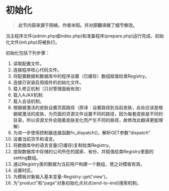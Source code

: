 初始化
===================================

> __此节内容来源于网络，作者未知。并对原翻译做了细节修改。__

当主程序文件(admin.php或index.php)和准备程序(prepare.php)运行完成，初始化文件(init.php)将被执行。

初始化包括下列步骤：
1.  读取配置文件。
2.  连接程序核心代码文件。
3.  将配置数据和数据库中的程序设置（已缓存）数组赋值给类Registry。
4.  连接已安装启用插件的初始化文件。
5.  载入修正机制（只对管理面板有效）
6.  载入AJAX机制.
7.  载入会话机制。
8.  根据被激活的皮肤设置页面路径（原译：设置路径到当前皮肤，此处应该是根据被激活的皮肤，为页面的资源文件设置不同的路径，因为每套皮肤是不同的目录，所以资源文件会随着皮肤变化而产生不同的路径，故修改此翻译更能理解）
9.  为进一步使用控制器连接函数fn_dispatch()，解析GET参数“dispatch”
10. 设置当前货币和语言。
11. 将数据库中的语言变量(已缓存)复制给类Registry。
12. 提取数据库中存储的公司所在的国家、省份，并赋值给类Registry里面的setting数组。
13. 通过Registry类的数据为当前用户构建一个数组，使之对模板有效。
14. 设置时区。
15. 为模板对象输入基本变量-Registry::get('view')。
16. 为"product"和"page"对象初始化点对点(end-to-end)搜索机制。
